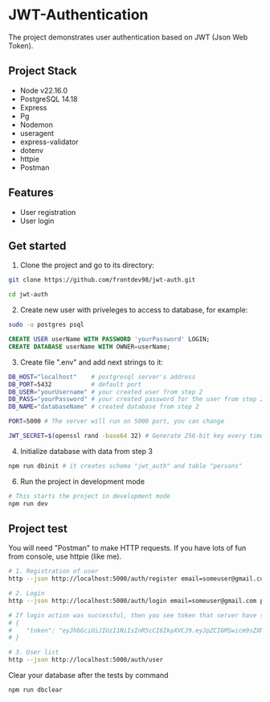 # JWT-Authentication

The project demonstrates user authentication based on JWT (Json Web Token). 

## Project Stack

- Node v22.16.0
- PostgreSQL 14.18
- Express
- Pg
- Nodemon
- useragent
- express-validator
- dotenv
- httpie
- Postman

## Features

* User registration
* User login

## Get started

1. Clone the project and go to its directory:

```bash
git clone https://github.com/frontdev98/jwt-auth.git
```

```bash
cd jwt-auth
```

2. Create new user with priveleges to access to database, for example:

```bash
sudo -u postgres psql
```

```sql
CREATE USER userName WITH PASSWORD 'yourPassword' LOGIN;
CREATE DATABASE userName WITH OWNER=userName;
```

3. Create file ".env" and add next strings to it:

```bash
DB_HOST="localhost"    # postgresql server's address
DB_PORT=5432           # default port
DB_USER="yourUsername" # your created user from step 2
DB_PASS="yourPassword" # your created password for the user from step 2
DB_NAME="databaseName" # created database from step 2

PORT=5000 # The server will run on 5000 port, you can change

JWT_SECRET=$(openssl rand -base64 32) # Generate 256-bit key every time when server is started
```

4. Initialize database with data from step 3

```bash
npm run dbinit # it creates schema "jwt_auth" and table "persons"
```

6. Run the project in development mode

```bash
# This starts the project in development mode
npm run dev
```

## Project test
You will need "Postman" to make HTTP requests. If you have lots of fun
from console, use httpie (like me).

```bash
# 1. Registration of user
http --json http://localhost:5000/auth/register email=someuser@gmail.com password=12345678

# 2. Login
http --json http://localhost:5000/auth/login email=someuser@gmail.com password=12345678

# If login action was successful, then you see token that server have sent, for example:
# {
#    "token": "eyJhbGciOiJIUzI1NiIsInR5cCI6IkpXVCJ9.eyJpZCI6MSwicm9sZXMiOlsidXNlciJdLCJpYXQiOjE3NTA0MzEzMTIsImV4cCI6MTc1MDQ1MjkxMn0.V9PgU_6pDjCxXvUNOEWjYAKAGe1o67nUh1JEuDSlw8I"
# }

# 3. User list
http --json http://localhost:5000/auth/user
```

Clear your database after the tests by command
```bash
npm run dbclear
```
